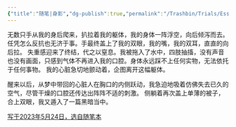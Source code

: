 ```yaml
---
{"title":"随笔|身影","dg-publish":true,"permalink":"/Trashbin/Trials/Essay20230917/","dgPassFrontmatter":true,"created":"","updated":""}
---
```


无数只手从我的身后爬来，扒拉着我的躯体，我的身体一阵浮空，向后倾泻而去。任凭怎么反抗也无济于事。手最终盖上了我的双眼，我的嘴，我的双耳，直直的向后拉。
失重感迎来了终结，代之以窒息。我被拖入了水中，四肢抽搐，没有声音也没有画面，只感到气体不再进入我的口腔。身体永远踩不上任何实物，无法依托于任何事物。
我的心脏急切地颤动着，企图离开这幅躯体。

醒来以后，从梦中带回的心脏人在胸口的内侧跃动，我急迫地吸着仿佛失去已久的空气，尽管干燥的口腔还传达出阵阵不适的刺激。
侧躺着再次盖上单薄的被子，合上双眼，我又遁入了一篇黑暗当中。

<u>写于2023年5月24日，选自随笔本</u>